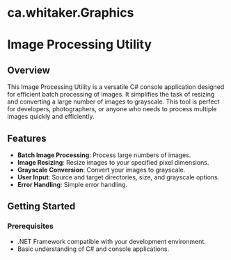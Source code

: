 # ca.whitaker.Graphics
# Image Processing Utility

## Overview
This Image Processing Utility is a versatile C# console application designed for efficient batch processing of images. It simplifies the task of resizing and converting a large number of images to grayscale. This tool is perfect for developers, photographers, or anyone who needs to process multiple images quickly and efficiently.

## Features
- **Batch Image Processing**: Process large numbers of images.
- **Image Resizing**: Resize images to your specified pixel dimensions.
- **Grayscale Conversion**: Convert your images to grayscale.
- **User Input**: Source and target directories, size, and grayscale options.
- **Error Handling**: Simple error handling.

## Getting Started

### Prerequisites
- .NET Framework compatible with your development environment.
- Basic understanding of C# and console applications.
